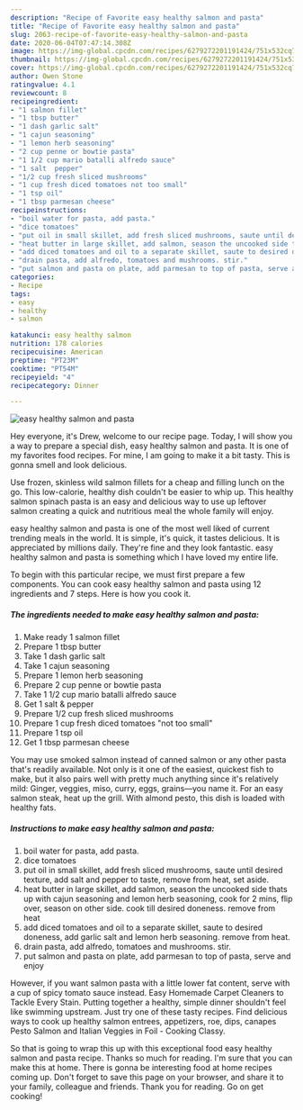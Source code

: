 ```yaml
---
description: "Recipe of Favorite easy healthy salmon and pasta"
title: "Recipe of Favorite easy healthy salmon and pasta"
slug: 2063-recipe-of-favorite-easy-healthy-salmon-and-pasta
date: 2020-06-04T07:47:14.308Z
image: https://img-global.cpcdn.com/recipes/6279272201191424/751x532cq70/easy-healthy-salmon-and-pasta-recipe-main-photo.jpg
thumbnail: https://img-global.cpcdn.com/recipes/6279272201191424/751x532cq70/easy-healthy-salmon-and-pasta-recipe-main-photo.jpg
cover: https://img-global.cpcdn.com/recipes/6279272201191424/751x532cq70/easy-healthy-salmon-and-pasta-recipe-main-photo.jpg
author: Owen Stone
ratingvalue: 4.1
reviewcount: 8
recipeingredient:
- "1 salmon fillet"
- "1 tbsp butter"
- "1 dash garlic salt"
- "1 cajun seasoning"
- "1 lemon herb seasoning"
- "2 cup penne or bowtie pasta"
- "1 1/2 cup mario batalli alfredo sauce"
- "1 salt  pepper"
- "1/2 cup fresh sliced mushrooms"
- "1 cup fresh diced tomatoes not too small"
- "1 tsp oil"
- "1 tbsp parmesan cheese"
recipeinstructions:
- "boil water for pasta, add pasta."
- "dice tomatoes"
- "put oil in small skillet, add fresh sliced mushrooms, saute until desired texture, add salt and pepper to taste, remove from heat, set aside."
- "heat butter in large skillet, add salmon, season the uncooked side thats up with cajun seasoning and lemon herb seasoning, cook for 2 mins, flip over, season on other side. cook till desired doneness. remove from heat"
- "add diced tomatoes and oil to a separate skillet, saute to desired doneness, add garlic salt and lemon herb seasoning. remove from heat."
- "drain pasta, add alfredo, tomatoes and mushrooms. stir."
- "put salmon and pasta on plate, add parmesan to top of pasta, serve and enjoy"
categories:
- Recipe
tags:
- easy
- healthy
- salmon

katakunci: easy healthy salmon 
nutrition: 178 calories
recipecuisine: American
preptime: "PT23M"
cooktime: "PT54M"
recipeyield: "4"
recipecategory: Dinner

---
```



![easy healthy salmon and pasta](https://img-global.cpcdn.com/recipes/6279272201191424/751x532cq70/easy-healthy-salmon-and-pasta-recipe-main-photo.jpg)

Hey everyone, it's Drew, welcome to our recipe page. Today, I will show you a way to prepare a special dish, easy healthy salmon and pasta. It is one of my favorites food recipes. For mine, I am going to make it a bit tasty. This is gonna smell and look delicious.

Use frozen, skinless wild salmon fillets for a cheap and filling lunch on the go. This low-calorie, healthy dish couldn&#39;t be easier to whip up. This healthy salmon spinach pasta is an easy and delicious way to use up leftover salmon creating a quick and nutritious meal the whole family will enjoy.

easy healthy salmon and pasta is one of the most well liked of current trending meals in the world. It is simple, it's quick, it tastes delicious. It is appreciated by millions daily. They're fine and they look fantastic. easy healthy salmon and pasta is something which I have loved my entire life.


To begin with this particular recipe, we must first prepare a few components. You can cook easy healthy salmon and pasta using 12 ingredients and 7 steps. Here is how you cook it.

<!--inarticleads1-->

##### The ingredients needed to make easy healthy salmon and pasta:

1. Make ready 1 salmon fillet
1. Prepare 1 tbsp butter
1. Take 1 dash garlic salt
1. Take 1 cajun seasoning
1. Prepare 1 lemon herb seasoning
1. Prepare 2 cup penne or bowtie pasta
1. Take 1 1/2 cup mario batalli alfredo sauce
1. Get 1 salt &amp; pepper
1. Prepare 1/2 cup fresh sliced mushrooms
1. Prepare 1 cup fresh diced tomatoes &#34;not too small&#34;
1. Prepare 1 tsp oil
1. Get 1 tbsp parmesan cheese


You may use smoked salmon instead of canned salmon or any other pasta that&#39;s readily available. Not only is it one of the easiest, quickest fish to make, but it also pairs well with pretty much anything since it&#39;s relatively mild: Ginger, veggies, miso, curry, eggs, grains—you name it. For an easy salmon steak, heat up the grill. With almond pesto, this dish is loaded with healthy fats. 

<!--inarticleads2-->

##### Instructions to make easy healthy salmon and pasta:

1. boil water for pasta, add pasta.
1. dice tomatoes
1. put oil in small skillet, add fresh sliced mushrooms, saute until desired texture, add salt and pepper to taste, remove from heat, set aside.
1. heat butter in large skillet, add salmon, season the uncooked side thats up with cajun seasoning and lemon herb seasoning, cook for 2 mins, flip over, season on other side. cook till desired doneness. remove from heat
1. add diced tomatoes and oil to a separate skillet, saute to desired doneness, add garlic salt and lemon herb seasoning. remove from heat.
1. drain pasta, add alfredo, tomatoes and mushrooms. stir.
1. put salmon and pasta on plate, add parmesan to top of pasta, serve and enjoy


However, if you want salmon pasta with a little lower fat content, serve with a cup of spicy tomato sauce instead. Easy Homemade Carpet Cleaners to Tackle Every Stain. Putting together a healthy, simple dinner shouldn&#39;t feel like swimming upstream. Just try one of these tasty recipes. Find delicious ways to cook up healthy salmon entrees, appetizers, roe, dips, canapes Pesto Salmon and Italian Veggies in Foil - Cooking Classy. 

So that is going to wrap this up with this exceptional food easy healthy salmon and pasta recipe. Thanks so much for reading. I'm sure that you can make this at home. There is gonna be interesting food at home recipes coming up. Don't forget to save this page on your browser, and share it to your family, colleague and friends. Thank you for reading. Go on get cooking!

